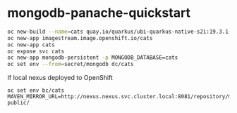 # mongodb-panache-quickstart

```bash
oc new-build --name=cats quay.io/quarkus/ubi-quarkus-native-s2i:19.3.1-java8~https://github.com/eformat/mongodb-panache-quickstart
oc new-app imagestream.image.openshift.io/cats
oc new-app cats
oc expose svc cats
oc new-app mongodb-persistent -p MONGODB_DATABASE=cats 
oc set env --from=secret/mongodb dc/cats
```

If local nexus deployed to OpenShift
```
oc set env bc/cats MAVEN_MIRROR_URL=http://nexus.nexus.svc.cluster.local:8081/repository/maven-public/
```

